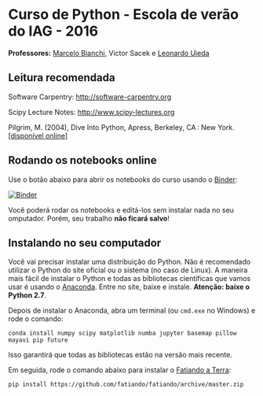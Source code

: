 # Curso de Python - Escola de verão do IAG - 2016

**Professores:**
[Marcelo Bianchi](https://github.com/marcelobianchi),
Victor Sacek
e [Leonardo Uieda](http://www.leouieda.com/)


## Leitura recomendada

Software Carpentry: http://software-carpentry.org

Scipy Lecture Notes: http://www.scipy-lectures.org

Pilgrim, M. (2004), Dive Into Python, Apress, Berkeley, CA : New York.
[[disponível online](http://www.diveintopython.net/)]


## Rodando os notebooks online

Use o botão abaixo para abrir os notebooks do curso
usando o [Binder](http://mybinder.org/):

[![Binder](http://mybinder.org/badge.svg)](http://mybinder.org/repo/marcelobianchi/verao2016)

Você poderá rodar os notebooks e editá-los sem instalar nada no seu
omputador.
Porém, seu trabalho **não ficará salvo**!


## Instalando no seu computador

Você vai precisar instalar uma distribuição do Python.
Não é recomendado utilizar o Python do site oficial ou o sistema (no caso de
Linux).
A maneira mais fácil de instalar o Python e todas as bibliotecas científicas
que vamos usar é usando o [Anaconda](https://www.continuum.io/downloads#all).
Entre no site, baixe e instale.
**Atenção: baixe o Python 2.7**.

Depois de instalar o Anaconda, abra um terminal (ou `cmd.exe` no Windows) e
rode o comando:

    conda install numpy scipy matplotlib numba jupyter basemap pillow mayavi pip future

Isso garantirá que todas as bibliotecas estão na versão mais recente.

Em seguida, rode o comando abaixo para instalar o [Fatiando a
Terra](http://www.fatiando.org):

    pip install https://github.com/fatiando/fatiando/archive/master.zip


